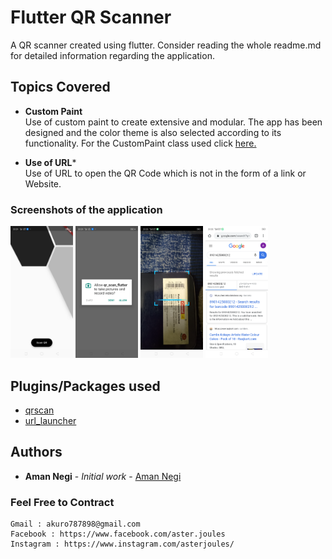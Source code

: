 # Flutter QR Scanner

A QR scanner created using flutter. Consider reading the whole readme.md for detailed information regarding the application.

## Topics Covered

* **Custom Paint** </br>
Use of custom paint to create extensive and modular. The app has been designed and the color theme is also selected according to its functionality. For the CustomPaint class used click [here.](https://github.com/AmanNegi/FlutterQrScanner/blob/master/lib/CurvePainter.dart)

* **Use of URL***</br>
Use of URL to open the QR Code  which is not in the form of a link or Website.


### Screenshots of the application
<p float="left">
  <img src="https://github.com/AmanNegi/FlutterQrScanner/blob/master/ScreenShots/mainScreen.png" width="100" />
  <img src="https://github.com/AmanNegi/FlutterQrScanner/blob/master/ScreenShots/_permit.png" width="100" /> 
  <img src="https://github.com/AmanNegi/FlutterQrScanner/blob/master/ScreenShots/scan.png" width="100" />
  <img src="https://github.com/AmanNegi/FlutterQrScanner/blob/master/ScreenShots/search_result.png" width="100"/>
</p>

## Plugins/Packages used
* [qrscan](https://pub.dev/packages/qrscan)<br/>
* [url_launcher](https://pub.dev/packages/url_launcher)<br/>


## Authors

* **Aman Negi** - *Initial work* - [Aman Negi](https://github.com/AmanNegi)


### Feel Free to Contract
```
Gmail : akuro787898@gmail.com
Facebook : https://www.facebook.com/aster.joules
Instagram : https://www.instagram.com/asterjoules/
```
